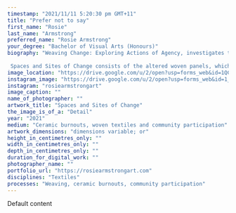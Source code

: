 ```yaml
---
timestamp: "2021/11/11 5:20:30 pm GMT+11"
title: "Prefer not to say"
first_name: "Rosie"
last_name: "Armstrong"
preferred_name: "Rosie Armstrong"
your_degree: "Bachelor of Visual Arts (Honours)"
biography: "Weaving Change: Exploring Actions of Agency, investigates through community participation, how individual and material agency interacts with change. Offered as workshops, small groups of participants joined in over zoom, discussing their ideas of change and agency while manipulating a woven surface. These weavings became the basis for three final works, capturing the workshop experience, participant feedback and arising themes of change and agency. 
 
 Spaces and Sites of Change consists of the altered woven panels, which are dipped in porcelain and hung to create a shadow intense installation. This work investigates through its configuration the influence of individual agency. Community Growth is a series of paste ups of a progression of growing plants on a weaving to explore ideas of community agency in a public setting. Interacting with Change is a video composed of the video and audio recorded from the workshops, where viewers are invited to participate by explore a woven surface, like those used in the video."
image_location: "https://drive.google.com/u/2/open?usp=forms_web&id=1QCNSQ7kH7dxl8snvyAf1tmAFxor8Tn13"
instagram_image: "https://drive.google.com/u/2/open?usp=forms_web&id=1_NDUaMplCAo8HXoV51pFbziq5Rjepiig"
instagram: "rosiearmstrongart"
image_caption: ""
name_of_photographer: ""
artwork_title: "Spaces and Sites of Change"
the_image_is_of_a: "Detail"
year: "2021"
medium: "Ceramic burnouts, woven textiles and community participation"
artwork_dimensions: "dimensions variable; or"
height_in_centimetres_only: ""
width_in_centimetres_only: ""
depth_in_centimetres_only: ""
duration_for_digital_work: ""
photographer_name: ""
portfolio_url: "https://rosiearmstrongart.com"
disciplines: "Textiles"
processes: "Weaving, ceramic burnouts, community participation"
---
```


Default content